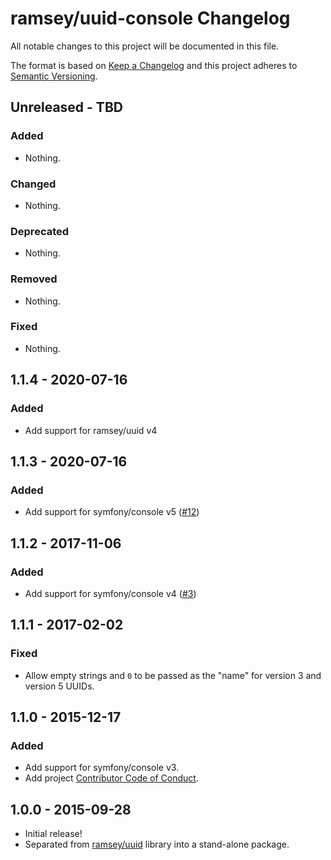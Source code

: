 # ramsey/uuid-console Changelog

All notable changes to this project will be documented in this file.

The format is based on [Keep a Changelog](http://keepachangelog.com/en/1.0.0/)
and this project adheres to [Semantic Versioning](http://semver.org/spec/v2.0.0.html).

## Unreleased - TBD

### Added

- Nothing.

### Changed

- Nothing.

### Deprecated

- Nothing.

### Removed

- Nothing.

### Fixed

- Nothing.

## 1.1.4 - 2020-07-16

### Added

* Add support for ramsey/uuid v4

## 1.1.3 - 2020-07-16

### Added

* Add support for symfony/console v5 ([#12](https://github.com/ramsey/uuid-console/pull/12))

## 1.1.2 - 2017-11-06

### Added

* Add support for symfony/console v4 ([#3](https://github.com/ramsey/uuid-console/pull/3))

## 1.1.1 - 2017-02-02

### Fixed

* Allow empty strings and `0` to be passed as the "name" for version 3 and version 5 UUIDs.

## 1.1.0 - 2015-12-17

### Added

* Add support for symfony/console v3.
* Add project [Contributor Code of Conduct](https://github.com/ramsey/uuid-console/blob/master/CONDUCT.md).

## 1.0.0 - 2015-09-28

* Initial release!
* Separated from [ramsey/uuid](https://github.com/ramsey/uuid) library into a stand-alone package.
